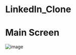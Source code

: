 # Linkedln_Clone
# Main Screen
![image](https://user-images.githubusercontent.com/85015174/210169115-ec635046-710f-432e-9907-e52779dc431c.png)
